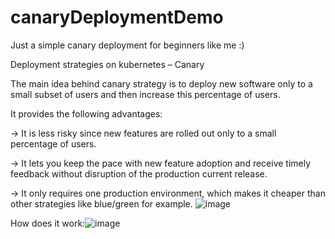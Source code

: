 # canaryDeploymentDemo

Just a simple canary deployment for beginners like me :) 

Deployment strategies on kubernetes – Canary

The main idea behind canary strategy is to deploy new software only to a small subset of users and then increase this percentage of users.

It provides the following advantages:

→ It is less risky since new features are rolled out only to a small percentage of users.

→ It lets you keep the pace with new feature adoption and receive timely feedback without disruption of the production current release.

→ It only requires one production environment, which makes it cheaper than other strategies like blue/green for example.
![image](https://user-images.githubusercontent.com/73861871/208132967-52afca0e-a325-437e-b4e5-b4677fb7d29d.png)

How does it work:![image](https://user-images.githubusercontent.com/73861871/208132994-391928e5-05fc-4a53-b2af-035d36014bd1.png)

